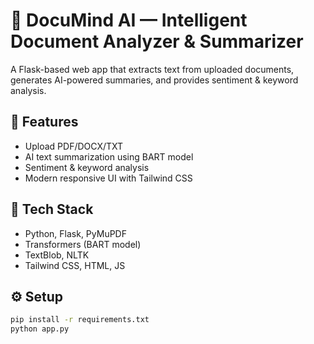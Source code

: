 # 📄 DocuMind AI — Intelligent Document Analyzer & Summarizer

A Flask-based web app that extracts text from uploaded documents, generates AI-powered summaries, and provides sentiment & keyword analysis.

## 🚀 Features
- Upload PDF/DOCX/TXT
- AI text summarization using BART model
- Sentiment & keyword analysis
- Modern responsive UI with Tailwind CSS

## 🧠 Tech Stack
- Python, Flask, PyMuPDF
- Transformers (BART model)
- TextBlob, NLTK
- Tailwind CSS, HTML, JS

## ⚙️ Setup
```bash
pip install -r requirements.txt
python app.py
